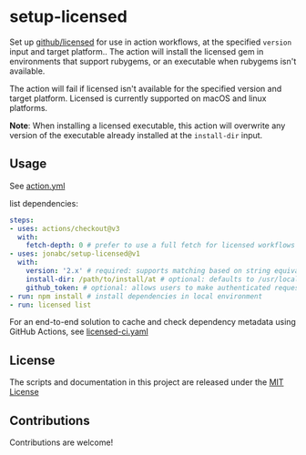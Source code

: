 # setup-licensed

Set up [github/licensed](https://github.com/github/licensed) for use in action workflows, at the specified `version` input and target platform.. The action will install the licensed gem in environments that support rubygems, or an executable when rubygems isn't available.

The action will fail if licensed isn't available for the specified version and target platform.  Licensed is currently supported on macOS and linux platforms.

**Note**: When installing a licensed executable, this action will overwrite any version of the executable already installed at the `install-dir` input.

## Usage

See [action.yml](action.yml)

list dependencies:

```yaml
steps:
- uses: actions/checkout@v3
  with:
    fetch-depth: 0 # prefer to use a full fetch for licensed workflows
- uses: jonabc/setup-licensed@v1
  with:
    version: '2.x' # required: supports matching based on string equivalence or node-semver range
    install-dir: /path/to/install/at # optional: defaults to /usr/local/bin
    github_token: # optional: allows users to make authenticated requests to GitHub's APIs
- run: npm install # install dependencies in local environment
- run: licensed list
```

For an end-to-end solution to cache and check dependency metadata using GitHub Actions, see [licensed-ci.yaml](.github/workflows/licensed-ci.yaml)

## License

The scripts and documentation in this project are released under the [MIT License](LICENSE)

## Contributions

Contributions are welcome!

